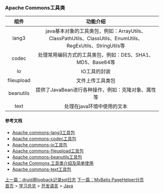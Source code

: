 ### Apache Commons工具类

|组件|功能介绍|
|:--:|:------:|
|lang3|java基本对象的工具类包，例如：ArrayUtils、ClassPathUtils、ClassUtils、EnumUtils、RegExUtils、StringUtils等|
|codec|处理常用编码方式的工具类包，例如：DES、SHA1、MD5、Base64等|
|io|IO工具的封装|
|fileupload|文件上传工具类包|
|beanutils|提供了JavaBean进行各种操作，例如：克隆对象、属性等|
|text|处理在java环境中使用的文本|

#### 参考文档
* [Apache commons-lang3工具包](https://blog.csdn.net/f641385712/article/details/82468927)
* [Apache commons-codec工具包](https://blog.csdn.net/a59742/article/details/80380459)
* [Apache commons-io工具包](https://www.cnblogs.com/softidea/p/4279576.html)
* [Apache commons-fileupload工具包](https://www.cnblogs.com/xing901022/p/3855613.html)
* [Apache commons-beanutils工具包](https://www.cnblogs.com/mthoutai/p/6898143.html)
* [Apache Commons 工具类介绍及简单使用](https://www.cnblogs.com/koal/p/5161743.html)
* [Apache commons-text工具包](http://ju.outofmemory.cn/entry/372399)

[上一篇：druid用logback记录sql日志](201905005.md) [下一篇：MyBatis PageHelper分页](201905007.md)  
[首页](../../README.md) > [学习总览](../../introduction/studyCatalogList.md) > [开发语言](../developmentLanguage/developmentLanguage.md) > [Java](java.md) 
